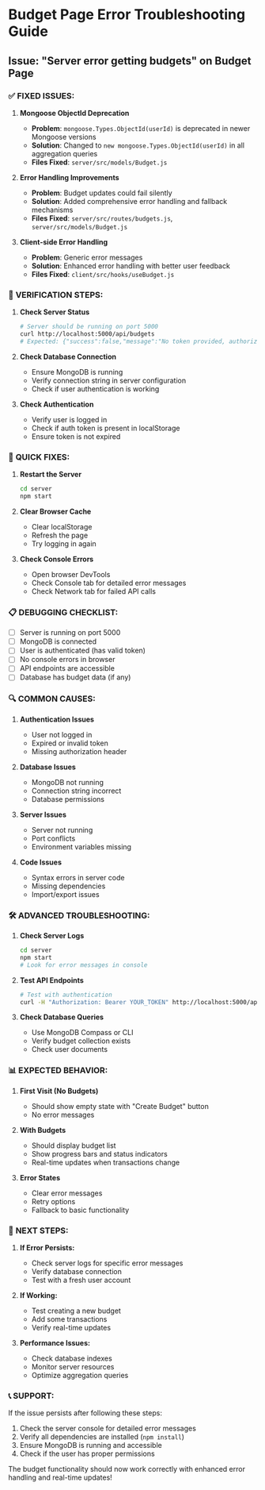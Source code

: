 # Budget Page Error Troubleshooting Guide

## Issue: "Server error getting budgets" on Budget Page

### ✅ **FIXED ISSUES:**

1. **Mongoose ObjectId Deprecation**
   - **Problem**: `mongoose.Types.ObjectId(userId)` is deprecated in newer Mongoose versions
   - **Solution**: Changed to `new mongoose.Types.ObjectId(userId)` in all aggregation queries
   - **Files Fixed**: `server/src/models/Budget.js`

2. **Error Handling Improvements**
   - **Problem**: Budget updates could fail silently
   - **Solution**: Added comprehensive error handling and fallback mechanisms
   - **Files Fixed**: `server/src/routes/budgets.js`, `server/src/models/Budget.js`

3. **Client-side Error Handling**
   - **Problem**: Generic error messages
   - **Solution**: Enhanced error handling with better user feedback
   - **Files Fixed**: `client/src/hooks/useBudget.js`

### 🔧 **VERIFICATION STEPS:**

1. **Check Server Status**
   ```bash
   # Server should be running on port 5000
   curl http://localhost:5000/api/budgets
   # Expected: {"success":false,"message":"No token provided, authorization denied"}
   ```

2. **Check Database Connection**
   - Ensure MongoDB is running
   - Verify connection string in server configuration
   - Check if user authentication is working

3. **Check Authentication**
   - Verify user is logged in
   - Check if auth token is present in localStorage
   - Ensure token is not expired

### 🚀 **QUICK FIXES:**

1. **Restart the Server**
   ```bash
   cd server
   npm start
   ```

2. **Clear Browser Cache**
   - Clear localStorage
   - Refresh the page
   - Try logging in again

3. **Check Console Errors**
   - Open browser DevTools
   - Check Console tab for detailed error messages
   - Check Network tab for failed API calls

### 📋 **DEBUGGING CHECKLIST:**

- [ ] Server is running on port 5000
- [ ] MongoDB is connected
- [ ] User is authenticated (has valid token)
- [ ] No console errors in browser
- [ ] API endpoints are accessible
- [ ] Database has budget data (if any)

### 🔍 **COMMON CAUSES:**

1. **Authentication Issues**
   - User not logged in
   - Expired or invalid token
   - Missing authorization header

2. **Database Issues**
   - MongoDB not running
   - Connection string incorrect
   - Database permissions

3. **Server Issues**
   - Server not running
   - Port conflicts
   - Environment variables missing

4. **Code Issues**
   - Syntax errors in server code
   - Missing dependencies
   - Import/export issues

### 🛠️ **ADVANCED TROUBLESHOOTING:**

1. **Check Server Logs**
   ```bash
   cd server
   npm start
   # Look for error messages in console
   ```

2. **Test API Endpoints**
   ```bash
   # Test with authentication
   curl -H "Authorization: Bearer YOUR_TOKEN" http://localhost:5000/api/budgets
   ```

3. **Check Database Queries**
   - Use MongoDB Compass or CLI
   - Verify budget collection exists
   - Check user documents

### 📊 **EXPECTED BEHAVIOR:**

1. **First Visit (No Budgets)**
   - Should show empty state with "Create Budget" button
   - No error messages

2. **With Budgets**
   - Should display budget list
   - Show progress bars and status indicators
   - Real-time updates when transactions change

3. **Error States**
   - Clear error messages
   - Retry options
   - Fallback to basic functionality

### 🎯 **NEXT STEPS:**

1. **If Error Persists:**
   - Check server logs for specific error messages
   - Verify database connection
   - Test with a fresh user account

2. **If Working:**
   - Test creating a new budget
   - Add some transactions
   - Verify real-time updates

3. **Performance Issues:**
   - Check database indexes
   - Monitor server resources
   - Optimize aggregation queries

### 📞 **SUPPORT:**

If the issue persists after following these steps:
1. Check the server console for detailed error messages
2. Verify all dependencies are installed (`npm install`)
3. Ensure MongoDB is running and accessible
4. Check if the user has proper permissions

The budget functionality should now work correctly with enhanced error handling and real-time updates!
